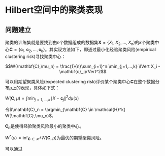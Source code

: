 # Hilbert空间中的聚类表现
## 问题建立
聚类的训练集就是要找到由$n$个数据组成的数据集$\mathbf{X} = \lbrace X_1, X_2,..., X_n \rbrace$的$k$个聚类中心$\mathbf{C} = \lbrace \mathbf{c}_1, \mathbf{c}_2,..., \mathbf{c}_k \rbrace$。其实现方法如下，即通过最小化经验聚类风险(empirical clustering risk)寻找聚类中心：

$$W(\mathbf{C},\mu_n) = \frac{1}{n}\sum_{i=1}^n \min_{j=1,...,k} \lVert X_i - \mathbf{c}_j\rVert^2$$

可以用期望聚类风险(expected clustering risk)评价某个聚类中心$\mathbf{C}$在整个数据分布$\mu$上的表现，具体如下式：

$W(\mathbf{C},\mu) = \int \min_{j=1,...,k} \lVert X - \mathbf{c}_j\rVert^2 d\mu(x)$

令$\mathbf{C}_n = \argmin_{\mathbf{C} \in \mathcal{H}^k} W(\mathbf{C},\mu_n)$，

$\mathbf{C}_n$是使得经验聚类风险最小的聚类中心。

$W^*(\mu) = \inf_{\mathbf{C} \in \mathcal{H}^k} W(\mathbf{C},\mu)$为最优的期望聚类风险。

可以通过
